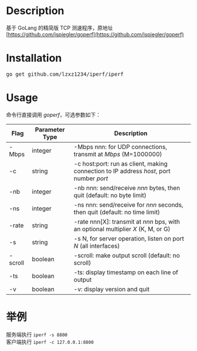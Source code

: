 # Description

基于 GoLang 的精简版 TCP 测速程序，原地址 [https://github.com/jspiegler/goperf](https://github.com/jspiegler/goperf)

# Installation

<tt>go get github.com/lzxz1234/iperf/iperf</tt>

# Usage

命令行直接调用 *goperf*，可选参数如下：

| Flag       | Parameter Type | Description                                                                             |
|------------|----------------|-----------------------------------------------------------------------------------------|
| -Mbps      | integer        | -Mbps nnn: for UDP connections, transmit at *Mbps* (M=1000000)                          |
| -c         | string         | -c host:port: run as client, making connection to IP address *host*, port number *port* |
| -nb        | integer        | -nb nnn: send/receive *nnn* bytes, then quit (default: no byte limit)                   |
| -ns        | integer        | -ns nnn: send/receive for *nnn* seconds, then quit (default: no time limit)             |
| -rate      | string         | -rate nnn[X]: transmit at *nnn* bps, with an optional multiplier *X* (K, M, or G)           |
| -s         | string         | -s N, for server operation, listen on port *N* (all interfaces)                         |
| -scroll    | boolean        | -scroll: make output scroll (default: no scroll)                                        |
| -ts        | boolean        | -ts: display timestamp on each line of output                                           |
| -v         | boolean        | -v: display version and quit                                                            |

# 举例

服务端执行 `iperf -s 8800` <br />
客户端执行 `iperf -c 127.0.0.1:8800`